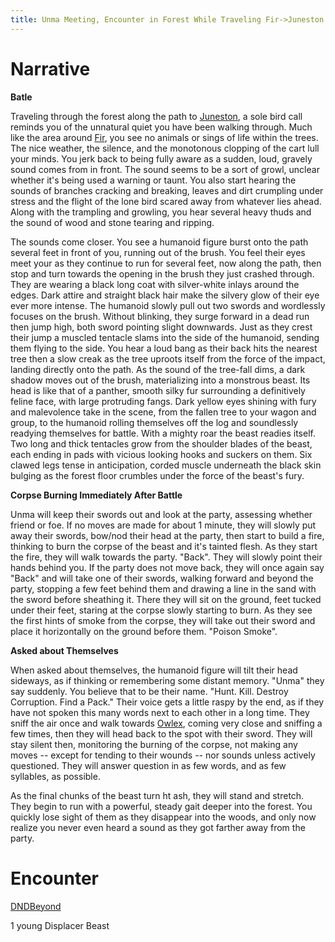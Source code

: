 ```yaml
---
title: Unma Meeting, Encounter in Forest While Traveling Fir->Juneston
---
```


# Narrative

**Batle**

Traveling through the forest along the path to [Juneston](../places/juneston.md), a sole bird call reminds you of the unnatural quiet you have been walking through. Much like the area around [Fir](../places/fir.md), you see no animals or sings of life within the trees. The nice weather, the silence, and the monotonous clopping of the cart lull your minds. You jerk back to being fully aware as a sudden, loud, gravely sound comes from in front. The sound seems to be a sort of growl, unclear whether it's being used a warning or taunt. You also start hearing the sounds of branches cracking and breaking, leaves and dirt crumpling under stress and the flight of the lone bird scared away from whatever lies ahead. Along with the trampling and growling, you hear several heavy thuds and the sound of wood and stone tearing and ripping. 

The sounds come closer. You see a humanoid figure burst onto the path several feet in front of you, running out of the brush. You feel their eyes meet your as they continue to run for several feet, now along the path, then stop and turn towards the opening in the brush they just crashed through. They are wearing a black long coat with silver-white inlays around the edges. Dark attire and straight black hair make the silvery glow of their eye ever more intense. The humanoid slowly pull out two swords and wordlessly focuses on the brush. Without blinking, they surge forward in a dead run then jump high, both sword pointing slight downwards. Just as they crest their jump a muscled tentacle slams into the side of the humanoid, sending them flying to the side. You hear a loud bang as their back hits the nearest tree then a slow creak as the tree uproots itself from the force of the impact, landing directly onto the path. As the sound of the tree-fall dims, a dark shadow moves out of the brush, materializing into a monstrous beast. Its head is like that of a panther, smooth silky fur surrounding a definitively feline face, with large protruding fangs. Dark yellow eyes shining with fury and malevolence take in the scene, from the fallen tree to your wagon and group, to the humanoid rolling themselves off the log and soundlessly readying themselves for battle. With a mighty roar the beast readies itself. Two long and thick tentacles grow from the shoulder blades of the beast, each ending in pads with vicious looking hooks and suckers on them. Six clawed legs tense in anticipation, corded muscle underneath the black skin bulging as the forest floor crumbles under the force of the beast's fury.

**Corpse Burning Immediately After Battle**

Unma will keep their swords out and look at the party, assessing whether friend or foe. If no moves are made for about 1 minute, they will slowly put away their swords, bow/nod their head at the party, then start to build a fire, thinking to burn the corpse of the beast and it's tainted flesh. As they start the fire, they will walk towards the party. "Back". They will slowly point their hands behind you. If the party does not move back, they will once again say "Back" and will take one of their swords, walking forward and beyond the party, stopping a few feet behind them and drawing a line in the sand with the sword before sheathing it. There they will sit on the ground, feet tucked under their feet, staring at the corpse slowly starting to burn. As they see the first hints of smoke from the corpse, they will take out their sword and place it horizontally on the ground before them. "Poison Smoke".

**Asked about Themselves**

When asked about themselves, the humanoid figure will tilt their head sideways, as if thinking or remembering some distant memory. "Unma" they say suddenly. You believe that to be their name. "Hunt. Kill. Destroy Corruption. Find a Pack." Their voice gets a little raspy by the end, as if they have not spoken this many words next to each other in a long time. They sniff the air once and walk towards [Owlex](../characters/owlex.md), coming very close and sniffing a few times, then they will head back to the spot with their sword. They will stay silent then, monitoring the burning of the corpse, not making any moves -- except for tending to their wounds -- nor sounds unless actively questioned. They will answer question in as few words, and as few syllables, as possible. 

As the final chunks of the beast turn ht ash, they will stand and stretch. They begin to run with a powerful, steady gait deeper into the forest. You quickly lose sight of them as they disappear into the woods, and only now realize you never even heard a sound as they got farther away from the party.

# Encounter

<a target="_blank" rel="noopener noreferrer" href="https://www.dndbeyond.com/encounters/4d037714-a2bf-45e2-a124-b5a98fb4f2bb">DNDBeyond</a>


1 young Displacer Beast
